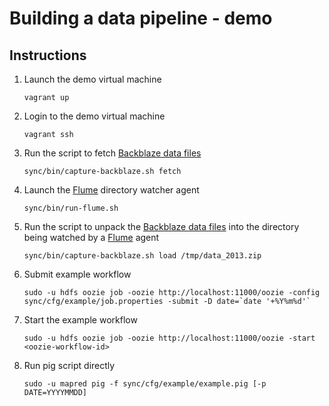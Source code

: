 # Building a data pipeline - demo

## Instructions

1. Launch the demo virtual machine
	
	```
	vagrant up
	```
	
2. Login to the demo virtual machine

	```
	vagrant ssh
	```
	
3. Run the script to fetch [Backblaze data files](https://www.backblaze.com/b2/hard-drive-test-data.html)

	```
	sync/bin/capture-backblaze.sh fetch
	```

4. Launch the [Flume](http://flume.apache.org) directory watcher agent

	```
	sync/bin/run-flume.sh
	```
	
5. Run the script to unpack the [Backblaze data files](https://www.backblaze.com/b2/hard-drive-test-data.html) into the directory being watched by a [Flume](http://flume.apache.org) agent

	```
	sync/bin/capture-backblaze.sh load /tmp/data_2013.zip
	```

6. Submit example workflow

	```
	sudo -u hdfs oozie job -oozie http://localhost:11000/oozie -config sync/cfg/example/job.properties -submit -D date=`date '+%Y%m%d'` 
	```

7. Start the example workflow 

	```
	sudo -u hdfs oozie job -oozie http://localhost:11000/oozie -start <oozie-workflow-id>
	```
	
8. Run pig script directly

	```
	sudo -u mapred pig -f sync/cfg/example/example.pig [-p DATE=YYYYMMDD]
	```
